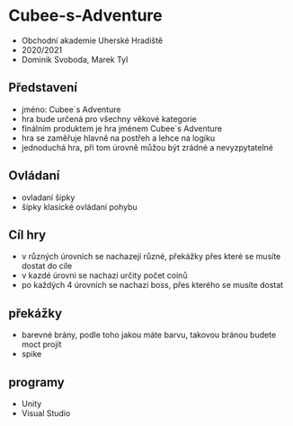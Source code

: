 # Cubee-s-Adventure

- Obchodní akademie Uherské Hradiště
- 2020/2021
- Dominik Svoboda, Marek Tyl

## Představení
- jméno: Cubee´s Adventure
- hra bude určená pro všechny věkové kategorie
- finálním produktem je hra jménem Cubee´s Adventure
- hra se zaměřuje hlavně na postřeh a lehce na logiku
- jednoduchá hra, při tom úrovně můžou být zrádné a nevyzpytatelné

## Ovládaní 
- ovladaní šipky
- šipky klasické ovládaní pohybu 

## Cíl hry
- v různých úrovních se nachazejí různé, překážky přes které se musíte dostat do cíle
- v kazdé úrovni se nachazí určity počet coinů
- po každých 4 úrovních se nachazí boss, přes kterého se musíte dostat

## překážky 
- barevné brány, podle toho jakou máte barvu, takovou bránou budete moct projít
- spike


## programy
- Unity
- Visual Studio
